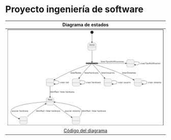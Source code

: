 # Proyecto ingeniería de software

|Diagrama de estados|
|:-:|
|![Imagen](proyecto.PNG)|
|[Código del diagrama](proyecto.plantuml)|
